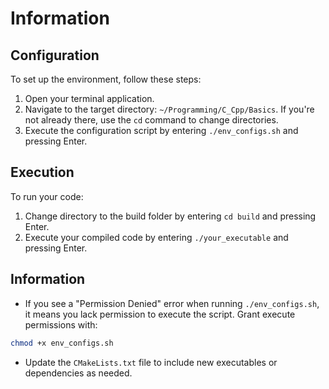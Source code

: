 # Information

## Configuration

To set up the environment, follow these steps:

1. Open your terminal application.
2. Navigate to the target directory: `~/Programming/C_Cpp/Basics`. If you're not already there, use the `cd` command to change directories.
3. Execute the configuration script by entering `./env_configs.sh` and pressing Enter.

## Execution

To run your code:

1. Change directory to the build folder by entering `cd build` and pressing Enter.
2. Execute your compiled code by entering `./your_executable` and pressing Enter.

## Information

- If you see a "Permission Denied" error when running `./env_configs.sh`, it means you lack permission to execute the script. Grant execute permissions with:

```sh
chmod +x env_configs.sh
```

- Update the `CMakeLists.txt` file to include new executables or dependencies as needed.
